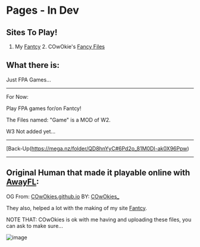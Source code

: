 # Pages - In Dev

## Sites To Play!

1. My [Fantcy](https://sites.google.com/view/fancyexplore/shop/portal-player) 2. COwOkie's [Fancy Files](https://sites.google.com/view/fancy-files/play-online)  

What there is:
----
Just FPA Games...

----

For Now:

Play FPA games for/on Fantcy!

The Files named: "Game" is a MOD of W2.

W3 Not added yet...

----

[Back-Up(https://mega.nz/folder/QD8hnYyC#6Pd2o_81M0DI-ak0X96Ppw)

----

## Original Human that made it playable online with [AwayFL](https://github.com/awayfl):

OG From: [COwOkies.github.io](https://github.com/COwOkies/COwOkies.github.io)
BY: [COwOkies_](https://github.com/COwOkies)

They also, helped a lot with the making of my site [Fantcy](https://sites.google.com/view/fancyexplore/shop/portal-player).

NOTE THAT: COwOkies is ok with me having and uploading these files, you can ask to make sure...

![image](https://user-images.githubusercontent.com/88599122/215097354-a8df0c00-4722-4d41-ada9-9ab13b8df977.png)
